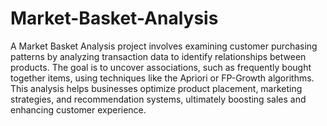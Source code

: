 # Market-Basket-Analysis
A Market Basket Analysis project involves examining customer purchasing patterns by analyzing transaction data to identify relationships between products. The goal is to uncover associations, such as frequently bought together items, using techniques like the Apriori or FP-Growth algorithms. This analysis helps businesses optimize product placement, marketing strategies, and recommendation systems, ultimately boosting sales and enhancing customer experience.
